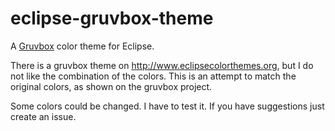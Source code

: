 # eclipse-gruvbox-theme

A [Gruvbox](https://github.com/morhetz/gruvbox) color theme for Eclipse.

There is a gruvbox theme on http://www.eclipsecolorthemes.org, but I do not like the combination of the colors.
This is an attempt to match the original colors, as shown on the gruvbox project.

Some colors could be changed. I have to test it.
If you have suggestions just create an issue.
